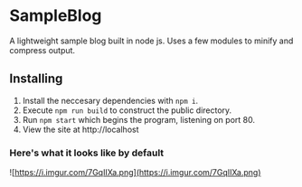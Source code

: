 # SampleBlog
A lightweight sample blog built in node js. Uses a few modules to minify and compress output.

## Installing
1. Install the neccesary dependencies with `npm i`.
2. Execute `npm run build` to construct the public directory.
3. Run `npm start` which begins the program, listening on port 80.
4. View the site at http://localhost

### Here's what it looks like by default
![https://i.imgur.com/7GqIIXa.png](https://i.imgur.com/7GqIIXa.png)
